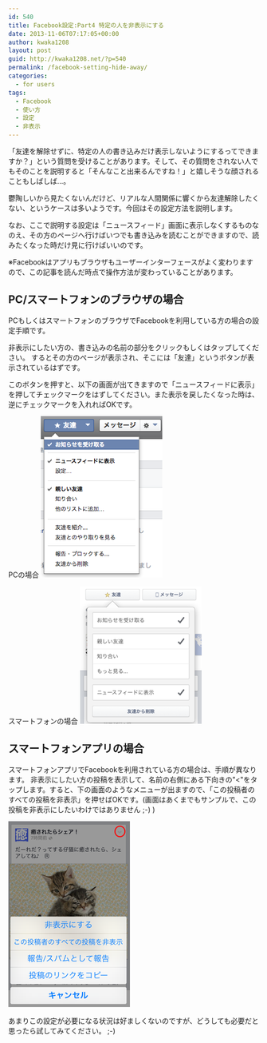 ```yaml
---
id: 540
title: Facebook設定:Part4 特定の人を非表示にする
date: 2013-11-06T07:17:05+00:00
author: kwaka1208
layout: post
guid: http://kwaka1208.net/?p=540
permalink: /facebook-setting-hide-away/
categories:
  - for users
tags:
  - Facebook
  - 使い方
  - 設定
  - 非表示
---
```

「友達を解除せずに、特定の人の書き込みだけ表示しないようにするってできますか？」という質問を受けることがあります。そして、その質問をされない人でもそのことを説明すると「そんなこと出来るんですね！」と嬉しそうな顔されることもしばしば...。

鬱陶しいから見たくないんだけど、リアルな人間関係に響くから友達解除したくない、というケースは多いようです。今回はその設定方法を説明します。

なお、ここで説明する設定は「ニュースフィード」画面に表示しなくするものなのえ、その方のページへ行けばいつでも書き込みを読むことができますので、読みたくなった時だけ見に行けばいいのです。

※Facebookはアプリもブラウザもユーザーインターフェースがよく変わりますので、この記事を読んだ時点で操作方法が変わっていることがあります。

## PC/スマートフォンのブラウザの場合
PCもしくはスマートフォンのブラウザでFacebookを利用している方の場合の設定手順です。

非表示にしたい方の、書き込みの名前の部分をクリックもしくはタップしてください。
するとその方のページが表示され、そこには「友達」というボタンが表示されているはずです。

このボタンを押すと、以下の画面が出てきますので「ニュースフィードに表示」を押してチェックマークをはずしてください。また表示を戻したくなった時は、逆にチェックマークを入れればOKです。

PCの場合
<img src="/assets/images/2013/11/pc.png" alt="PCで非表示設定する場合の画面" width="244" height="323" class="alignnone size-full wp-image-541" />

スマートフォンの場合
<img src="/assets/images/2013/11/smartphone.png" alt="スマートフォンのブラウザで非表示設定する場合の画面" width="244" height="275" class="alignnone size-full wp-image-543" />

## スマートフォンアプリの場合
スマートフォンアプリでFacebookを利用されている方の場合は、手順が異なります。
非表示にしたい方の投稿を表示して、名前の右側にある下向きの"<"をタップします。すると、下の画面のようなメニューが出ますので、「この投稿者のすべての投稿を非表示」を押せばOKです。(画面はあくまでもサンプルで、この投稿を非表示にしたいわけではありません ;-) )

<img src="/assets/images/2013/11/app.png" alt="スマートフォンアプリから非表示設定する場合" width="244" height="372" class="alignnone size-full wp-image-544" />

あまりこの設定が必要になる状況は好ましくないのですが、どうしても必要だと思ったら試してみてください。 ;-)